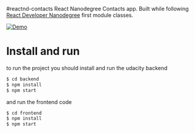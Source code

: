 #reactnd-contacts
React Nanodegree Contacts app. Built while following [React Developer Nanodegree](https://br.udacity.com/course/react-nanodegree--nd019) first module classes.

[![Demo](https://img.youtube.com/vi/nz07LF4iqUI/0.jpg)](https://youtu.be/nz07LF4iqUI)


# Install and run
to run the project you should install and run the udacity backend 

```sh
$ cd backend
$ npm install 
$ npm start
```

and  run the frontend code
```sh
$ cd frontend
$ npm install 
$ npm start
```

